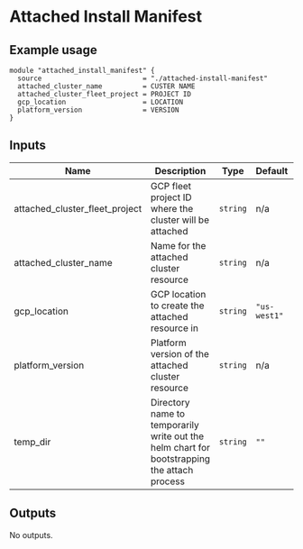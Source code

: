 # Attached Install Manifest

## Example usage

```
module "attached_install_manifest" {
  source                         = "./attached-install-manifest"
  attached_cluster_name          = CUSTER NAME
  attached_cluster_fleet_project = PROJECT ID
  gcp_location                   = LOCATION
  platform_version               = VERSION
}
```

<!-- BEGINNING OF PRE-COMMIT-TERRAFORM DOCS HOOK -->
## Inputs

| Name | Description | Type | Default | Required |
|------|-------------|------|---------|:--------:|
| attached\_cluster\_fleet\_project | GCP fleet project ID where the cluster will be attached | `string` | n/a | yes |
| attached\_cluster\_name | Name for the attached cluster resource | `string` | n/a | yes |
| gcp\_location | GCP location to create the attached resource in | `string` | `"us-west1"` | no |
| platform\_version | Platform version of the attached cluster resource | `string` | n/a | yes |
| temp\_dir | Directory name to temporarily write out the helm chart for bootstrapping the attach process | `string` | `""` | no |

## Outputs

No outputs.

<!-- END OF PRE-COMMIT-TERRAFORM DOCS HOOK -->

